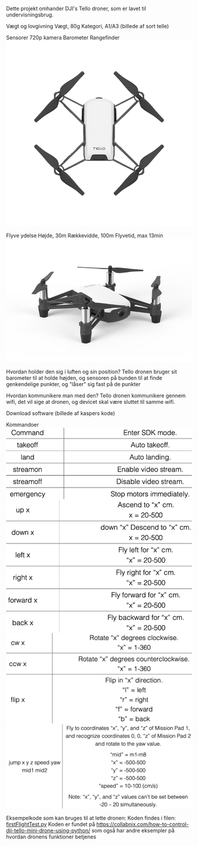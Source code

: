 Dette projekt omhander DJI's Tello droner, som er lavet til undervisningsbrug.

Vægt og lovgivning
Vægt, 80g
Kategori, A1/A3
(billede af sort telle)

Sensorer
720p kamera
Barometer
Rangefinder
![Tello Drone Top Profile](GFX/Tello_Drone_Top_Profile.jpg)

Flyve ydelse
Højde, 30m
Rækkevidde, 100m
Flyvetid, max 13min
![Tello Drone Side Profile](GFX/djitello3.jpg)

Hvordan holder den sig i luften og sin position?
Tello dronen bruger sit barometer til at holde højden, og sensoren på bunden til at finde genkendelige punkter, og "låser" sig fast på de punkter

Hvordan kommunikere man med den?
Tello dronen kommunikere gennem wifi, det vil sige at dronen, og devicet skal være sluttet til samme wifi.

Download software
(billede af kaspers kode)

Kommandoer
![Tello Drone Commands](GFX/tellodronecommands1.png)
![Tello Drone Commands](GFX/tellodronecommands2.png)
![Tello Drone Commands](GFX/tellodronecommands3.png)
![Tello Drone Commands](GFX/tellodronecommands4.png)



Eksempelkode som kan bruges til at lette dronen:
Koden findes i filen: [firstFlightTest.py](firstFlightTest.py)
Koden er fundet på https://collabnix.com/how-to-control-dji-tello-mini-drone-using-python/ som også har andre eksempler på hvordan dronens funktioner betjenes
